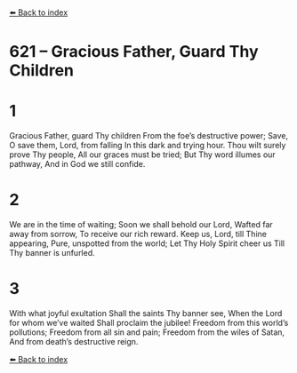 [⬅️ Back to index](../README.md)

# 621 – Gracious Father, Guard Thy Children


# 1
Gracious Father, guard Thy children
From the foe’s destructive power;
Save, O save them, Lord, from falling
In this dark and trying hour.
Thou wilt surely prove Thy people,
All our graces must be tried;
But Thy word illumes our pathway,
And in God we still confide.

# 2
We are in the time of waiting;
Soon we shall behold our Lord,
Wafted far away from sorrow,
To receive our rich reward.
Keep us, Lord, till Thine appearing,
Pure, unspotted from the world;
Let Thy Holy Spirit cheer us
Till Thy banner is unfurled.

# 3
With what joyful exultation
Shall the saints Thy banner see,
When the Lord for whom we’ve waited
Shall proclaim the jubilee!
Freedom from this world’s pollutions;
Freedom from all sin and pain;
Freedom from the wiles of Satan,
And from death’s destructive reign.

[⬅️ Back to index](../README.md)

